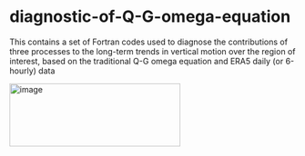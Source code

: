 # diagnostic-of-Q-G-omega-equation
This contains a set of Fortran codes used to diagnose the contributions of three processes to the long-term trends in vertical motion over the region of interest, based on the traditional Q-G omega equation and ERA5 daily (or 6-hourly) data




<img width="300" height="111" alt="image" src="https://github.com/user-attachments/assets/e3d041b0-0da5-4e67-8541-591c9038d7de" />
